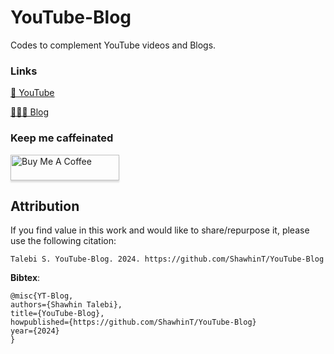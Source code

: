 # YouTube-Blog
Codes to complement YouTube videos and Blogs.

### Links
[🎥 YouTube](https://www.youtube.com/channel/UCa9gErQ9AE5jT2DZLjXBIdA)

[👨🏻‍💻 Blog](https://medium.com/@shawhin)

### Keep me caffeinated
<a href="https://www.buymeacoffee.com/shawhint" target="_blank"><img src="https://cdn.buymeacoffee.com/buttons/default-blue.png" alt="Buy Me A Coffee" style="height: 41px !important;width: 174px !important;box-shadow: 0px 3px 2px 0px rgba(190, 190, 190, 0.5) !important;-webkit-box-shadow: 0px 3px 2px 0px rgba(190, 190, 190, 0.5) !important;" ></a>

## Attribution

If you find value in this work and would like to share/repurpose it, please use the following citation: 

`Talebi S. YouTube-Blog. 2024. https://github.com/ShawhinT/YouTube-Blog`

__Bibtex__:
```
@misc{YT-Blog,
authors={Shawhin Talebi},
title={YouTube-Blog},
howpublished={https://github.com/ShawhinT/YouTube-Blog}
year={2024}
}
```
